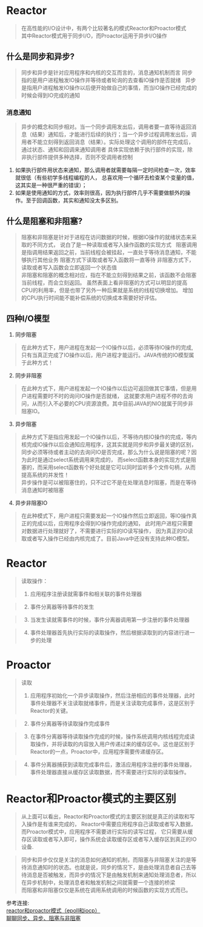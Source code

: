 # Reactor
>在高性能的I/O设计中，有两个比较著名的模式Reactor和Proactor模式  
>其中Reactor模式用于同步I/O，而Proactor运用于异步I/O操作

##  什么是同步和异步?  
>同步和异步是针对应用程序和内核的交互而言的，消息通知机制而言
>同步指的是用户进程触发IO操作并等待或者轮询的去查看IO操作是否就绪  
>异步是指用户进程触发IO操作以后便开始做自己的事情，而当IO操作已经完成的时候会得到IO完成的通知  
### 消息通知
>异步的概念和同步相对。当一个同步调用发出后，调用者要一直等待返回消息（结果）通知后，才能进行后续的执行；当一个异步过程调用发出后，调
> 用者不能立刻得到返回消息（结果）。实际处理这个调用的部件在完成后，通过状态、通知和回调来通知调用者
> 具体实现依赖于执行部件的实现，除非执行部件提供多种选择，否则不受调用者控制
1. 如果执行部件用状态来通知，那么调用者就需要每隔一定时间检查一次，效率就很低（有些初学多线程编程的人，
   总喜欢用一个循环去检查某个变量的值，这其实是一种很严重的错误）；  
2. 如果是使用通知的方式，效率则很高，因为执行部件几乎不需要做额外的操作。至于回调函数，其实和通知没太多区别。
##  什么是阻塞和非阻塞?
>阻塞和非阻塞是针对于进程在访问数据的时候，根据IO操作的就绪状态来采取的不同方式， 
说白了是一种读取或者写入操作函数的实现方式   
 阻塞调用是指调用结果返回之前，当前线程会被挂起，一直处于等待消息通知，不能够执行其他业务
>阻塞方式下读取或者写入函数将一直等待 
>非阻塞方式下，读取或者写入函数会立即返回一个状态值   
非阻塞和阻塞的概念相对应，指在不能立刻得到结果之前，该函数不会阻塞当前线程，而会立刻返回。
虽然表面上看非阻塞的方式可以明显的提高CPU的利用率，但是也带了另外一种后果就是系统的线程切换增加。
增加的CPU执行时间能不能补偿系统的切换成本需要好好评估。

## 四种I/O模型
  1. 同步阻塞
  >在此种方式下，用户进程在发起一个IO操作以后，必须等待IO操作的完成,
   只有当真正完成了IO操作以后，用户进程才能运行。JAVA传统的IO模型属于此种方式！
  2. 同步非阻塞
  >在此种方式下，用户进程发起一个IO操作以后边可返回做其它事情，但是用户进程需要时不时的询问IO操作是否就绪，
  这就要求用户进程不停的去询问，从而引入不必要的CPU资源浪费。其中目前JAVA的NIO就属于同步非阻塞IO。
  3. 异步阻塞  
  >此种方式下是指应用发起一个IO操作以后，不等待内核IO操作的完成，等内核完成IO操作以后会通知应用程序，这其实就是同步和异步最关键的区别，
  同步必须等待或者主动的去询问IO是否完成，那么为什么说是阻塞的呢？因为此时是通过select系统调用来完成的，
  而select函数本身的实现方式是阻塞的，而采用select函数有个好处就是它可以同时监听多个文件句柄，从而提高系统的并发性！  
  异步操作是可以被阻塞住的，只不过它不是在处理消息时阻塞，而是在等待消息通知时被阻塞  
  4. 异步非阻塞IO
  >在此种模式下，用户进程只需要发起一个IO操作然后立即返回，等IO操作真正的完成以后，应用程序会得到IO操作完成的通知，
  此时用户进程只需要对数据进行处理就好了，不需要进行实际的IO读写操作，
  因为真正的IO读取或者写入操作已经由内核完成了。目前Java中还没有支持此种IO模型。
  
# Reactor
 > 读取操作：
>1. 应用程序注册读就需事件和相关联的事件处理器

>2. 事件分离器等待事件的发生

>3. 当发生读就需事件的时候，事件分离器调用第一步注册的事件处理器

>4. 事件处理器首先执行实际的读取操作，然后根据读取到的内容进行进一步的处理
# Proactor
 > 读取
>1. 应用程序初始化一个异步读取操作，然后注册相应的事件处理器，此时事件处理器不关注读取就绪事件，而是关注读取完成事件，这是区别于Reactor的关键。

>2. 事件分离器等待读取操作完成事件

>3. 在事件分离器等待读取操作完成的时候，操作系统调用内核线程完成读取操作，并将读取的内容放入用户传递过来的缓存区中。这也是区别于Reactor的一点，Proactor中，应用程序需要传递缓存区。

>4. 事件分离器捕获到读取完成事件后，激活应用程序注册的事件处理器，事件处理器直接从缓存区读取数据，而不需要进行实际的读取操作。
# Reactor和Proactor模式的主要区别
> 从上面可以看出，Reactor和Proactor模式的主要区别就是真正的读取和写入操作是有谁来完成的，
  Reactor中需要应用程序自己读取或者写入数据，而Proactor模式中，应用程序不需要进行实际的读写过程，
  它只需要从缓存区读取或者写入即可，操作系统会读取缓存区或者写入缓存区到真正的IO设备.  

 >同步和异步仅仅是关注的消息如何通知的机制，而阻塞与非阻塞关注的是等待消息通知时的状态。也就是说，同步的情况下，是由处理消息者自己去等待消息是否被触发，而异步的情况下是由触发机制来通知处理消息者，所以在异步机制中，处理消息者和触发机制之间就需要一个连接的桥梁  
 而阻塞和非阻塞仅仅是系统在调用系统调用的时候函数的实现方式而已。

 参考连接:  
 [reactor和proactor模式（epoll和iocp）](http://blog.csdn.net/zccracker/article/details/38686339)  
 [聊聊同步、异步、阻塞与非阻塞](https://www.jianshu.com/p/aed6067eeac9)
 
